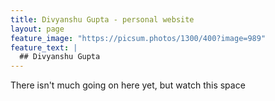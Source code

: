 ```yaml
---
title: Divyanshu Gupta - personal website
layout: page
feature_image: "https://picsum.photos/1300/400?image=989"
feature_text: |
  ## Divyanshu Gupta
---
```


There isn't much going on here yet, but watch this space
